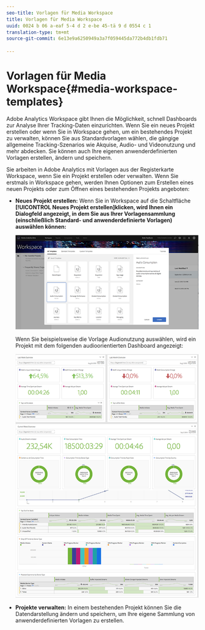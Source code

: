 ```yaml
---
seo-title: Vorlagen für Media Workspace
title: Vorlagen für Media Workspace
uuid: 0024 b 06 a-eaf 5-4 d 2 e-be 45-tä 9 d 0554 c 1
translation-type: tm+mt
source-git-commit: 6e13e9a6250949a3a7f059445da772b4db1fdb71

---
```



# Vorlagen für Media Workspace{#media-workspace-templates}

Adobe Analytics Workspace gibt Ihnen die Möglichkeit, schnell Dashboards zur Analyse Ihrer Tracking-Daten einzurichten. Wenn Sie ein neues Projekt erstellen oder wenn Sie in Workspace gehen, um ein bestehendes Projekt zu verwalten, können Sie aus Standardvorlagen wählen, die gängige allgemeine Tracking-Szenarios wie Akquise, Audio- und Videonutzung und mehr abdecken. Sie können auch Ihre eigenen anwenderdefinierten Vorlagen erstellen, ändern und speichern.

Sie arbeiten in Adobe Analytics mit Vorlagen aus der Registerkarte Workspace, wenn Sie ein Projekt erstellen oder verwalten. Wenn Sie erstmals in Workspace gehen, werden Ihnen Optionen zum Erstellen eines neuen Projekts oder zum Öffnen eines bestehenden Projekts angeboten:

* **Neues Projekt erstellen:** Wenn Sie in Workspace auf die Schaltfläche **[!UICONTROL Neues Projekt erstellen]klicken, wird Ihnen ein Dialogfeld angezeigt, in dem Sie aus Ihrer Vorlagensammlung (einschließlich Standard- und anwenderdefinierte Vorlagen) auswählen können:**

   ![](assets/all-templates-audio.png)

   Wenn Sie beispielsweise die Vorlage Audionutzung auswählen, wird ein Projekt mit dem folgenden audioorientierten Dashboard angezeigt:

   ![](assets/aa-workspace.png)

* **Projekte verwalten:** In einem bestehenden Projekt können Sie die Datendarstellung ändern und speichern, um Ihre eigene Sammlung von anwenderdefinierten Vorlagen zu erstellen.

